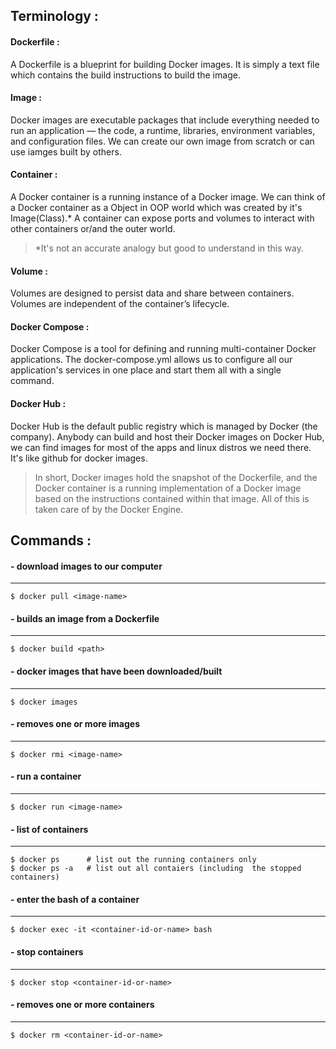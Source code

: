 ## Terminology :

#### Dockerfile :
A Dockerfile is a blueprint for building Docker images. It is simply a text file which contains the build instructions to build the image.

#### Image : 
Docker images are executable packages that include everything needed to run an application — the code, a runtime, libraries, environment variables, and configuration files. We can create our own image from scratch or can use iamges built by others.

#### Container : 
A Docker container is a running instance of a Docker image. We can think of a Docker container as a Object in OOP world which was created by it's Image(Class).* A container can expose ports and volumes to interact with other containers or/and the outer world. 

> *It's not an accurate analogy but good to understand in this way. 

#### Volume : 
Volumes are designed to persist data and share between containers. Volumes are independent of the container’s lifecycle.

#### Docker Compose : 
Docker Compose is a tool for defining and running multi-container Docker applications. The docker-compose.yml allows us to configure all our application's services in one place and start them all with a single command.

#### Docker Hub :
Docker Hub is the default public registry which is managed by Docker (the company). Anybody can build and host their Docker images on Docker Hub, we can find images for most of the apps and linux distros we need there. It's like github for docker images.

> In short, Docker images hold the snapshot of the Dockerfile, and the Docker container is a running implementation of a Docker image based on the instructions contained within that image. All of this is taken care of by the Docker Engine.

## Commands :

#### - download images to our computer
----
```
$ docker pull <image-name>
```

#### - builds an image from a Dockerfile
----
```
$ docker build <path>
```

#### - docker images that have been downloaded/built
----
```
$ docker images
```

#### - removes one or more images
----
````
$ docker rmi <image-name>
````

#### - run a container
----
````
$ docker run <image-name>
````

#### - list of containers
----
````
$ docker ps      # list out the running containers only
$ docker ps -a   # list out all contaiers (including  the stopped containers)
````

#### - enter the bash of a container
----
````
$ docker exec -it <container-id-or-name> bash
````

#### - stop containers
----
````
$ docker stop <container-id-or-name>
````

#### - removes one or more containers
----
````
$ docker rm <container-id-or-name>
````

